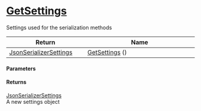 # [GetSettings](./SerializationHelper--GetSettings.md)

Settings used for the serialization methods

| Return<div><a href="#"><img width=225></a></div> | Name<div><a href="#"><img width=525></a></div> | 
| --- | --- | 
| [JsonSerializerSettings](./SerializationHelper--GetSettings.md) | [GetSettings](./SerializationHelper--GetSettings.md) () | 


#### Parameters

#### Returns
[JsonSerializerSettings](./SerializationHelper--GetSettings.md)<br>
A new settings object
